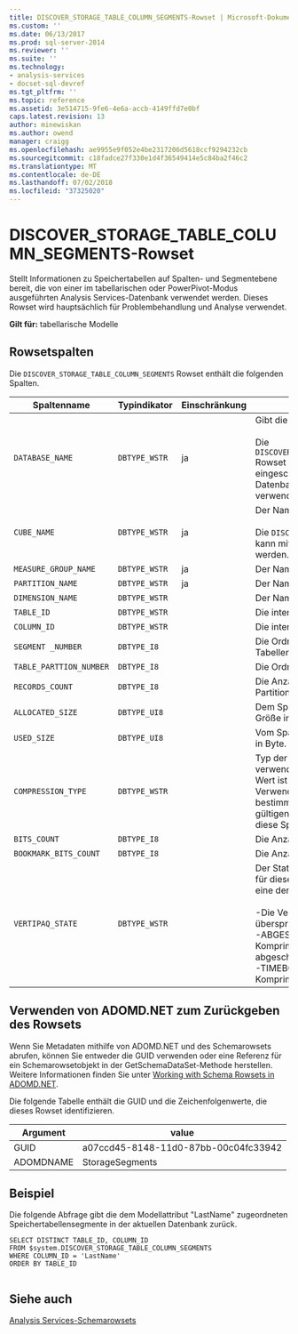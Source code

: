 ```yaml
---
title: DISCOVER_STORAGE_TABLE_COLUMN_SEGMENTS-Rowset | Microsoft-Dokumentation
ms.custom: ''
ms.date: 06/13/2017
ms.prod: sql-server-2014
ms.reviewer: ''
ms.suite: ''
ms.technology:
- analysis-services
- docset-sql-devref
ms.tgt_pltfrm: ''
ms.topic: reference
ms.assetid: 3e514715-9fe6-4e6a-accb-4149ffd7e0bf
caps.latest.revision: 13
author: minewiskan
ms.author: owend
manager: craigg
ms.openlocfilehash: ae9955e9f052e4be2317206d5618ccf9294232cb
ms.sourcegitcommit: c18fadce27f330e1d4f36549414e5c84ba2f46c2
ms.translationtype: MT
ms.contentlocale: de-DE
ms.lasthandoff: 07/02/2018
ms.locfileid: "37325020"
---
```

# <a name="discoverstoragetablecolumnsegments-rowset"></a>DISCOVER_STORAGE_TABLE_COLUMN_SEGMENTS-Rowset
  Stellt Informationen zu Speichertabellen auf Spalten- und Segmentebene bereit, die von einer im tabellarischen oder PowerPivot-Modus ausgeführten Analysis Services-Datenbank verwendet werden. Dieses Rowset wird hauptsächlich für Problembehandlung und Analyse verwendet.  
  
 **Gilt für:** tabellarische Modelle  
  
## <a name="rowset-columns"></a>Rowsetspalten  
 Die `DISCOVER_STORAGE_TABLE_COLUMN_SEGMENTS` Rowset enthält die folgenden Spalten.  
  
|**Spaltenname**|**Typindikator**|**Einschränkung**|**Beschreibung**|  
|---------------------|------------------------|---------------------|---------------------|  
|`DATABASE_NAME`|`DBTYPE_WSTR`|ja|Gibt die tabellarische Datenbank an.<br /><br /> Die `DISCOVER_STORAGE_TABLE_COLUMN_SEGMENTS` Rowset kann mithilfe dieser Spalte eingeschränkt werden. Wenn die aktuelle Datenbank nicht angegeben, wird verwendet.|  
|`CUBE_NAME`|`DBTYPE_WSTR`|ja|Der Name des Modells.<br /><br /> Die `DISCOVER_STORAGE_TABLES` Rowset kann mithilfe dieser Spalte eingeschränkt werden.|  
|`MEASURE_GROUP_NAME`|`DBTYPE_WSTR`|ja|Der Name der Measuregruppe.|  
|`PARTITION_NAME`|`DBTYPE_WSTR`|ja|Der Name der Partition.|  
|`DIMENSION_NAME`|`DBTYPE_WSTR`||Der Name der Dimension.|  
|`TABLE_ID`|`DBTYPE_WSTR`||Die interne ID des Tabellensegments.|  
|`COLUMN_ID`|`DBTYPE_WSTR`||Die interne ID der Spalte.|  
|`SEGMENT _NUMBER`|`DBTYPE_I8`||Die Ordnungszahl des Tabellensegments.|  
|`TABLE_PARTTION_NUMBER`|`DBTYPE_I8`||Die Ordnungszahl der Partition.|  
|`RECORDS_COUNT`|`DBTYPE_I8`||Die Anzahl der Datensätze in der Partition.|  
|`ALLOCATED_SIZE`|`DBTYPE_UI8`||Dem Spaltensegment zugeordnete Größe in Byte.|  
|`USED_SIZE`|`DBTYPE_UI8`||Vom Spaltensegment verwendete Größe in Byte.|  
|`COMPRESSION_TYPE`|`DBTYPE_WSTR`||Typ der für das Spaltensegment verwendeten Komprimierung. Dieser Wert ist ausschließlich für die interne Verwendung und Kundensupportzwecke bestimmt. Microsoft veröffentlicht keine gültigen Werte oder Beschreibungen für diese Spalte.|  
|`BITS_COUNT`|`DBTYPE_I8`||Die Anzahl der Bits.|  
|`BOOKMARK_BITS_COUNT`|`DBTYPE_I8`||Die Anzahl der Lesezeichenbits.|  
|`VERTIPAQ_STATE`|`DBTYPE_WSTR`||Der Status der VertiPaq-Komprimierung für dieses Spaltensegment. Der Wert ist eine der folgenden:<br /><br /> -Die VertiPaq-Komprimierung wurde übersprungen, SKIPPED – klicken.<br />-ABGESCHLOSSEN – die VertiPaq-Komprimierung wurde erfolgreich abgeschlossen.<br />-TIMEBOXED – der VertiPaq-Komprimierung wurde Timeboxed.|  
  
## <a name="using-adomdnet-to-return-the-rowset"></a>Verwenden von ADOMD.NET zum Zurückgeben des Rowsets  
 Wenn Sie Metadaten mithilfe von ADOMD.NET und des Schemarowsets abrufen, können Sie entweder die GUID verwenden oder eine Referenz für ein Schemarowsetobjekt in der GetSchemaDataSet-Methode herstellen. Weitere Informationen finden Sie unter [Working with Schema Rowsets in ADOMD.NET](../../../relational-databases/native-client-ole-db-rowsets/rowsets.md).  
  
 Die folgende Tabelle enthält die GUID und die Zeichenfolgenwerte, die dieses Rowset identifizieren.  
  
|Argument|value|  
|--------------|-----------|  
|GUID|a07ccd45-8148-11d0-87bb-00c04fc33942|  
|ADOMDNAME|StorageSegments|  
  
## <a name="example"></a>Beispiel  
 Die folgende Abfrage gibt die dem Modellattribut "LastName" zugeordneten Speichertabellensegmente in der aktuellen Datenbank zurück.  
  
```  
SELECT DISTINCT TABLE_ID, COLUMN_ID   
FROM $system.DISCOVER_STORAGE_TABLE_COLUMN_SEGMENTS  
WHERE COLUMN_ID = 'LastName'  
ORDER BY TABLE_ID  
  
```  
  
## <a name="see-also"></a>Siehe auch  
 [Analysis Services-Schemarowsets](../analysis-services-schema-rowsets.md)  
  
  

